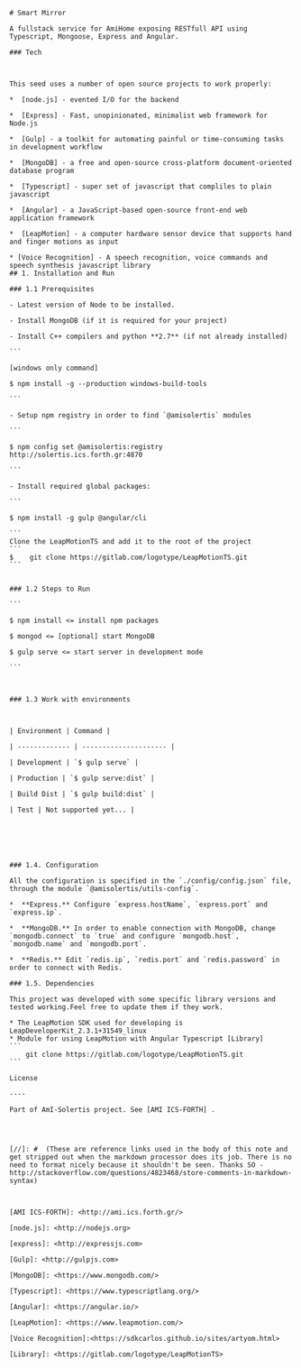 
    # Smart Mirror

    A fullstack service for AmiHome exposing RESTfull API using Typescript, Mongoose, Express and Angular.

    ### Tech

    

    This seed uses a number of open source projects to work properly:

    *  [node.js] - evented I/O for the backend

    *  [Express] - Fast, unopinionated, minimalist web framework for Node.js

    *  [Gulp] - a toolkit for automating painful or time-consuming tasks in development workflow

    *  [MongoDB] - a free and open-source cross-platform document-oriented database program

    *  [Typescript] - super set of javascript that compliles to plain javascript

    *  [Angular] - a JavaScript-based open-source front-end web application framework

    *  [LeapMotion] - a computer hardware sensor device that supports hand and finger motions as input

    * [Voice Recognition] - A speech recognition, voice commands and speech synthesis javascript library
    ## 1. Installation and Run

    ### 1.1 Prerequisites

    - Latest version of Node to be installed.

    - Install MongoDB (if it is required for your project)

    - Install C++ compilers and python **2.7** (if not already installed)

    ```

    [windows only command]

    $ npm install -g --production windows-build-tools

    ```

    - Setup npm registry in order to find `@amisolertis` modules

    ```

    $ npm config set @amisolertis:registry http://solertis.ics.forth.gr:4870

    ```

    - Install required global packages:

    ```

    $ npm install -g gulp @angular/cli

    ```
    Clone the LeapMotionTS and add it to the root of the project
    ``` 
    $    git clone https://gitlab.com/logotype/LeapMotionTS.git 
    ```
    

    ### 1.2 Steps to Run

    ```

    $ npm install <= install npm packages

    $ mongod <= [optional] start MongoDB

    $ gulp serve <= start server in development mode

    ```

    

    ### 1.3 Work with environments

    

    | Environment | Command |

    | ------------- | --------------------- |

    | Development | `$ gulp serve` |

    | Production | `$ gulp serve:dist` |

    | Build Dist | `$ gulp build:dist` |

    | Test | Not supported yet... |

    
    
    
    

    ### 1.4. Configuration

    All the configuration is specified in the `./config/config.json` file, through the module `@amisolertis/utils-config`.

    *  **Express.** Configure `express.hostName`, `express.port` and `express.ip`.

    *  **MongoDB.** In order to enable connection with MongoDB, change `mongodb.connect` to `true` and configure `mongodb.host`, `mongodb.name` and `mongodb.port`.

    *  **Redis.** Edit `redis.ip`, `redis.port` and `redis.password` in order to connect with Redis.

    ### 1.5. Dependencies

    This project was developed with some specific library versions and tested working.Feel free to update them if they work.

    * The LeapMotion SDK used for developing is LeapDeveloperKit_2.3.1+31549_linux
    * Module for using LeapMotion with Angular Typescript [Library]
    ``` 
        git clone https://gitlab.com/logotype/LeapMotionTS.git 
    ```

    License

    ----

    Part of AmI-Solertis project. See [AMI ICS-FORTH] .

    
    

    [//]: #  (These are reference links used in the body of this note and get stripped out when the markdown processor does its job. There is no need to format nicely because it shouldn't be seen. Thanks SO - http://stackoverflow.com/questions/4823468/store-comments-in-markdown-syntax)

    

    [AMI ICS-FORTH]: <http://ami.ics.forth.gr/>

    [node.js]: <http://nodejs.org>

    [express]: <http://expressjs.com>

    [Gulp]: <http://gulpjs.com>

    [MongoDB]: <https://www.mongodb.com/>

    [Typescript]: <https://www.typescriptlang.org/>

    [Angular]: <https://angular.io/>

    [LeapMotion]: <https://www.leapmotion.com/>
    
    [Voice Recognition]:<https://sdkcarlos.github.io/sites/artyom.html>

    [Library]: <https://gitlab.com/logotype/LeapMotionTS>